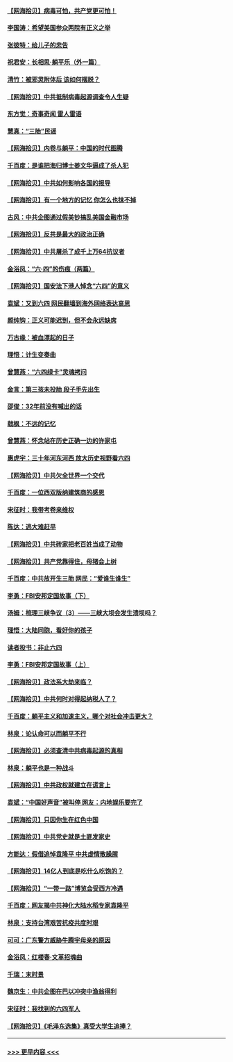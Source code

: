 #### [【网海拾贝】病毒可怕，共产党更可怕！](../pages/nsc993/n13020728.md?t=06151401) 
#### [李国涛：希望美国参众两院有正义之举](../pages/nsc993/n13020674.md?t=06151401) 
#### [张彼特：给儿子的忠告](../pages/nsc993/n13018934.md?t=06151401) 
#### [祝君安：长相思‧躺平乐（外一篇）](../pages/nsc993/n13018923.md?t=06151401) 
#### [清竹：被邪灵附体后 该如何摆脱？](../pages/nsc993/n13018877.md?t=06151401) 
#### [【网海拾贝】中共抵制病毒起源调查令人生疑](../pages/nsc993/n13017785.md?t=06151401) 
#### [东方觉：奇事奇闻 雷人雷语](../pages/nsc993/n13017577.md?t=06151401) 
#### [慧真：“三胎”民谣](../pages/nsc993/n13017394.md?t=06151401) 
#### [【网海拾贝】内卷与躺平：中国的时代图腾](../pages/nsc993/n13016128.md?t=06151401) 
#### [千百度：是谁把海归博士姜文华逼成了杀人犯](../pages/nsc993/n13015218.md?t=06151401) 
#### [【网海拾贝】中共如何影响各国的报导](../pages/nsc993/n13012599.md?t=06151401) 
#### [【网海拾贝】有一个地方的记忆 你怎么也抹不掉](../pages/nsc993/n13009802.md?t=06151401) 
#### [古风：中共企图通过假美钞搞乱美国金融市场](../pages/nsc993/n13009626.md?t=06151401) 
#### [【网海拾贝】反共是最大的政治正确](../pages/nsc993/n13007051.md?t=06151401) 
#### [【网海拾贝】中共屠杀了成千上万64抗议者](../pages/nsc993/n13002713.md?t=06151401) 
#### [金浴凤：“六·四”的伤痕（两篇）](../pages/nsc993/n13001719.md?t=06151401) 
#### [【网海拾贝】国安法下港人悼念“六四”的意义](../pages/nsc993/n13001039.md?t=06151401) 
#### [袁斌：又到六四 网民翻墙到海外网络表达哀思](../pages/nsc993/n13000995.md?t=06151401) 
#### [颜纯钩：正义可能迟到，但不会永远缺席](../pages/nsc993/n13000920.md?t=06151401) 
#### [万古缘：被血漂起的日子](../pages/nsc993/n13000914.md?t=06151401) 
#### [理悟：计生变奏曲](../pages/nsc993/n13000414.md?t=06151401) 
#### [曾慧燕：“六四绿卡”灵魂拷问](../pages/nsc993/n13000277.md?t=06151401) 
#### [金言：第三孩未投胎 段子手先出生](../pages/nsc993/n13000215.md?t=06151401) 
#### [邵俊：32年前没有喊出的话](../pages/nsc993/n13000181.md?t=06151401) 
#### [戟枫：不远的记忆](../pages/nsc993/n13000121.md?t=06151401) 
#### [曾慧燕：怀念站在历史正确一边的许家屯](../pages/nsc993/n13000073.md?t=06151401) 
#### [惠虎宇：三十年河东河西 放大历史视野看六四](../pages/nsc993/n13000018.md?t=06151401) 
#### [【网海拾贝】中共欠全世界一个交代](../pages/nsc993/n12998706.md?t=06151401) 
#### [千百度：一位西双版纳建筑商的感恩](../pages/nsc993/n12998487.md?t=06151401) 
#### [宋征时：我带考卷来维权](../pages/nsc993/n12994088.md?t=06151401) 
#### [陈达：逃大难赶早](../pages/nsc993/n12993569.md?t=06151401) 
#### [【网海拾贝】中共砖家把老百姓当成了动物](../pages/nsc993/n12993483.md?t=06151401) 
#### [【网海拾贝】共产党靠得住，母猪会上树](../pages/nsc993/n12990730.md?t=06151401) 
#### [千百度：中共放开生三胎 网民：“爱谁生谁生”](../pages/nsc993/n12990644.md?t=06151401) 
#### [李勇：FBI安邦定国故事（下）](../pages/nsc993/n12987854.md?t=06151401) 
#### [汤姆：梳理三峡争议（3）——三峡大坝会发生溃坝吗？](../pages/nsc993/n12989806.md?t=06151401) 
#### [理悟：大陆同胞，看好你的孩子](../pages/nsc993/n12989778.md?t=06151401) 
#### [读者投书：非止六四](../pages/nsc993/n12989673.md?t=06151401) 
#### [李勇：FBI安邦定国故事（上）](../pages/nsc993/n12987749.md?t=06151401) 
#### [【网海拾贝】政法系大劫来临？](../pages/nsc993/n12987596.md?t=06151401) 
#### [【网海拾贝】中共何时对得起纳税人了？](../pages/nsc993/n12985578.md?t=06151401) 
#### [千百度：躺平主义和加速主义，哪个对社会冲击更大？](../pages/nsc993/n12985512.md?t=06151401) 
#### [林泉：论认命可以而躺平不行](../pages/nsc993/n12985505.md?t=06151401) 
#### [【网海拾贝】必须查清中共病毒起源的真相](../pages/nsc993/n12984276.md?t=06151401) 
#### [林泉：躺平也是一种战斗](../pages/nsc993/n12984194.md?t=06151401) 
#### [【网海拾贝】中共政权就建立在谎言上](../pages/nsc993/n12981880.md?t=06151401) 
#### [袁斌：“中国好声音”被叫停 网友：内地娱乐要完了](../pages/nsc993/n12981826.md?t=06151401) 
#### [【网海拾贝】只因你生在红色中国](../pages/nsc993/n12979096.md?t=06151401) 
#### [【网海拾贝】中共党史就是土匪发家史](../pages/nsc993/n12976478.md?t=06151401) 
#### [方能达：假借追悼袁隆平 中共虚情散臊腥](../pages/nsc993/n12976396.md?t=06151401) 
#### [【网海拾贝】14亿人到底是吃什么吃饱的？](../pages/nsc993/n12974125.md?t=06151401) 
#### [【网海拾贝】“一带一路”博览会受西方冷遇](../pages/nsc993/n12971787.md?t=06151401) 
#### [千百度：网友揭中共神化大陆水稻专家袁隆平](../pages/nsc993/n12971733.md?t=06151401) 
#### [林泉：支持台湾艰苦抗疫共度时艰](../pages/nsc993/n12971350.md?t=06151401) 
#### [可可：广东警方威胁牛腾宇母亲的原因](../pages/nsc993/n12971100.md?t=06151401) 
#### [金浴凤：红楼春·文革招魂曲](../pages/nsc993/n12970354.md?t=06151401) 
#### [千瑞：末时景](../pages/nsc993/n12970337.md?t=06151401) 
#### [魏京生：中共企图在巴以冲突中渔翁得利](../pages/nsc993/n12970286.md?t=06151401) 
#### [宋征时：我找到的六四军人](../pages/nsc993/n12970213.md?t=06151401) 
#### [【网海拾贝】《毛泽东选集》真受大学生追捧？](../pages/nsc993/n12968779.md?t=06151401) 

----
#### [ >>> 更早内容 <<< ](../indexes/nsc993-earlier.md)
